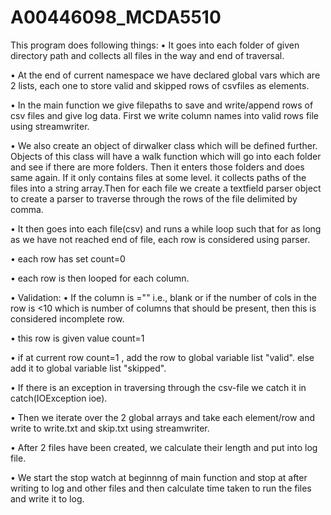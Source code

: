 # A00446098_MCDA5510

This program does following things:
•	It goes into each folder of given directory path and collects all files in the way and end of traversal.

•	At the end of current namespace we have declared global vars which are 2 lists, each one to store valid and skipped rows of csvfiles as  elements. 

•	In the main function we give filepaths to save and write/append rows of csv files and give log data. First we write column names into valid rows file using streamwriter. 

•	We also create an object of dirwalker class which will be defined further. Objects of this class will have a walk function which will go into each folder and see if there are more folders. Then it enters those folders and does same again. If it only contains files at some level. it collects paths of the files into a string array.Then for each file we create a textfield parser object to create a parser to traverse through the rows of the file delimited by comma.  

•	It then goes into each file(csv) and runs a while loop such that for as long as we have not reached end of file, each row is considered using parser.

•	each row has set count=0

•	each row is then looped for each column.

•	Validation:
•	If the column is ="" i.e., blank or if the number of cols in the row is <10 which is number of columns that should be present, then this is considered incomplete row.

•	this row is given value count=1

•	if at current row count=1 , add the row to global variable list "valid". else add it to global variable list "skipped".  

•	If there is an exception in traversing through the csv-file we catch it in catch(IOException ioe).


•	Then we iterate over the 2 global arrays and take each element/row and write to write.txt and skip.txt using streamwriter. 

•	After 2 files have been created, we calculate their length and put into log file.

•	We start the stop watch at beginnng of main function and stop at after writing to log and other files and then calculate time taken to run the files and write it to log.

